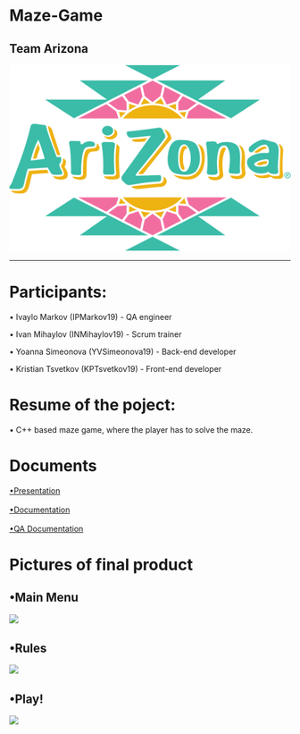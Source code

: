 # Maze-Game
## Team Arizona
<img src = "/Pictures for README/logo.png">
<hr>

# Participants:

• Ivaylo Markov (IPMarkov19) - QA engineer

• Ivan Mihaylov (INMihaylov19) - Scrum trainer

• Yoanna Simeonova (YVSimeonova19) - Back-end developer

• Kristian Tsvetkov (KPTsvetkov19) - Front-end developer

# Resume of the poject:

• C++ based maze game, where the player has to solve the maze.

# Documents

[•Presentation](Documents/Presentation.pptx) <br><br>
[•Documentation](Documents/Documentation.docx) <br><br>
[•QA Documentation](Documents/QADocumentation.xlsx)

# Pictures of final product

## •Main Menu
<img src = "/Pictures for REAMDE/Menu.png"> 

## •Rules
<img src = "/Pictures for REAMDE/Rules.png">

## •Play!
<img src = "/Pictures for REAMDE/Maze.png">







